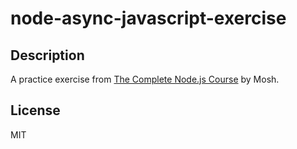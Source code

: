 # node-async-javascript-exercise

## Description
A practice exercise from [The Complete Node.js Course](https://codewithmosh.com/p/the-complete-node-js-course) by Mosh.

## License
MIT
